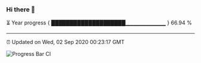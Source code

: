 ### Hi there 👋

⏳ Year progress { ████████████████████▁▁▁▁▁▁▁▁▁▁ } 66.94 %

---

⏰ Updated on Wed, 02 Sep 2020 00:23:17 GMT

![Progress Bar CI](https://github.com/liununu/liununu/workflows/Progress%20Bar%20CI/badge.svg)
